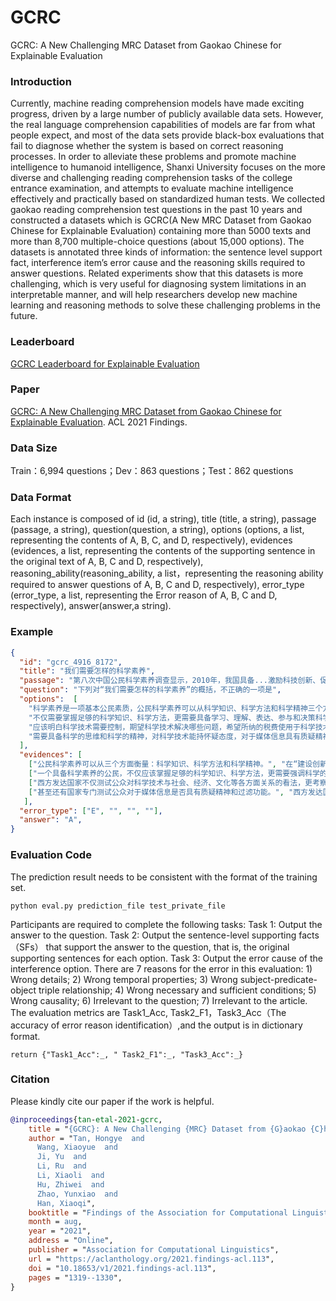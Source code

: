 # GCRC
  GCRC: A New Challenging MRC Dataset from Gaokao Chinese for Explainable Evaluation

### Introduction
  Currently, machine reading comprehension models have made exciting progress, driven by a large number of publicly available data sets. However, the real language comprehension capabilities of models are far from what people expect, and most of the data sets provide black-box evaluations that fail to diagnose whether the system is based on correct reasoning processes. In order to alleviate these problems and promote machine intelligence to humanoid intelligence, Shanxi University focuses on the more diverse and challenging reading comprehension tasks of the college entrance examination, and attempts to evaluate machine intelligence effectively and practically based on standardized human tests. We collected gaokao reading comprehension test questions in the past 10 years and constructed a datasets which is GCRC(A New MRC Dataset from Gaokao Chinese for Explainable Evaluation) containing more than 5000 texts and more than 8,700 multiple-choice questions (about 15,000 options). The datasets is annotated three kinds of information: the sentence level support fact, interference item’s error cause and the reasoning skills required to answer questions. Related experiments show that this datasets is more challenging, which is very useful for diagnosing system limitations in an interpretable manner, and will help researchers develop new machine learning and reasoning methods to solve these challenging problems in the future.

### Leaderboard
[GCRC Leaderboard for Explainable Evaluation ](http://cuge.baai.ac.cn/#/dataset?id=22&name=GCRC)

### Paper
[GCRC: A New Challenging MRC Dataset from Gaokao Chinese for Explainable Evaluation](https://aclanthology.org/2021.findings-acl.113.pdf). ACL 2021 Findings.

### Data Size
Train：6,994 questions；Dev：863 questions；Test：862  questions

### Data Format
Each instance is composed of 
id (id, a string),
title (title, a string), 
passage (passage, a string), 
question(question, a string), 
options (options, a list, representing the contents of A, B, C, and D, respectively), 
evidences (evidences, a list, representing the contents of the supporting sentence in the original text of A, B, C and D, respectively),
reasoning_ability(reasoning_ability, a list，representing  the reasoning ability required to answer questions of A, B, C and D, respectively),
error_type (error_type, a list, representing the Error reason of  A, B, C and D, respectively),
answer(answer,a string).

### Example
```json
{
  "id": "gcrc_4916_8172", 
  "title": "我们需要怎样的科学素养", 
  "passage": "第八次中国公民科学素养调查显示，2010年，我国具备...激励科技创新、促进创新型国家建设，我们任重道远。", 
  "question": "下列对“我们需要怎样的科学素养”的概括，不正确的一项是", 
  "options":  [
    "科学素养是一项基本公民素质，公民科学素养可以从科学知识、科学方法和科学精神三个方面来衡量。",
    "不仅需要掌握足够的科学知识、科学方法，更需要具备学习、理解、表达、参与和决策科学事务的能力。",
    "应该明白科学技术需要控制，期望科学技术解决哪些问题，希望所纳的税费使用于科学技术的哪些方面。", 
    "需要具备科学的思维和科学的精神，对科学技术能持怀疑态度，对于媒体信息具有质疑精神和过滤功能。"
  ],
  "evidences": [
    ["公民科学素养可以从三个方面衡量：科学知识、科学方法和科学精神。", "在“建设创新型国家”的语境中，科学素养作为一项基本公民素质的重要性不言而喻。"],
    ["一个具备科学素养的公民，不仅应该掌握足够的科学知识、科学方法，更需要强调科学的思维、科学的精神，理性认识科技应用到社会中可能产生的影响，进而具备学习、理解、表达、参与和决策科学事务的能力。"], 
    ["西方发达国家不仅测试公众对科学技术与社会、经济、文化等各方面关系的看法，更考察公众对科学技术是否持怀疑态度，是否认为科学技术需要控制，期望科学技术解决哪些问题，希望所纳的税费使用于科学技术的哪些方面等。"], 
    ["甚至还有国家专门测试公众对于媒体信息是否具有质疑精神和过滤功能。", "西方发达国家不仅测试公众对科学技术与社会、经济、文化等各方面关系的看法，更考察公众对科学技术是否持怀疑态度，是否认为科学技术需要控制，期望科学技术解决哪些问题，希望所纳的税费使用于科学技术的哪些方面等。"]
   ],
  "error_type": ["E", "", "", ""],
  "answer": "A",
}
```

### Evaluation Code
The prediction result needs to be consistent with the format of the training set.
```shell
python eval.py prediction_file test_private_file
```
Participants are required to complete the following tasks:
Task 1: Output the answer to the question.
Task 2: Output the sentence-level supporting facts（SFs） that support the answer to the question, that is, the original supporting sentences for each option.
Task 3: Output the error cause of the interference option. There are 7 reasons for the error in this evaluation: 1) Wrong details; 2) Wrong temporal properties; 3) Wrong subject-predicate-object triple relationship; 4) Wrong necessary and sufficient conditions; 5) Wrong causality; 6) Irrelevant to the question; 7) Irrelevant to the article.
The evaluation metrics are Task1_Acc, Task2_F1，Task3_Acc（The accuracy of error reason identification）,and the output is in dictionary format.
```shell
return {"Task1_Acc":_, " Task2_F1":_, "Task3_Acc":_}
```

### Citation
Please kindly cite our paper if the work is helpful.
```bibtex
@inproceedings{tan-etal-2021-gcrc,
    title = "{GCRC}: A New Challenging {MRC} Dataset from {G}aokao {C}hinese for Explainable Evaluation",
    author = "Tan, Hongye  and
      Wang, Xiaoyue  and
      Ji, Yu  and
      Li, Ru  and
      Li, Xiaoli  and
      Hu, Zhiwei  and
      Zhao, Yunxiao  and
      Han, Xiaoqi",
    booktitle = "Findings of the Association for Computational Linguistics: ACL-IJCNLP 2021",
    month = aug,
    year = "2021",
    address = "Online",
    publisher = "Association for Computational Linguistics",
    url = "https://aclanthology.org/2021.findings-acl.113",
    doi = "10.18653/v1/2021.findings-acl.113",
    pages = "1319--1330",
}
```
